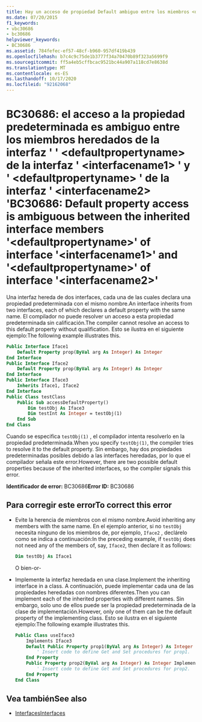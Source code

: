 ```yaml
---
title: Hay un acceso de propiedad Default ambiguo entre los miembros <defaultpropertyname> heredados de la interfaz <interfacename1> y <defaultpropertyname> de la interfaz <interfacename2>
ms.date: 07/20/2015
f1_keywords:
- vbc30686
- bc30686
helpviewer_keywords:
- BC30686
ms.assetid: 784fefec-ef57-48cf-b960-957df419b439
ms.openlocfilehash: b7c4c9c75de1b3777f34a70470b89f323a5699f9
ms.sourcegitcommit: ff5a4eb5cffbcac9521bc44a907a118cd7e8638d
ms.translationtype: MT
ms.contentlocale: es-ES
ms.lasthandoff: 10/17/2020
ms.locfileid: "92162068"
---
```

# <a name="bc30686-default-property-access-is-ambiguous-between-the-inherited-interface-members-defaultpropertyname-of-interface-interfacename1-and-defaultpropertyname-of-interface-interfacename2"></a><span data-ttu-id="ef360-102">BC30686: el acceso a la propiedad predeterminada es ambiguo entre los miembros heredados de la interfaz ' ' \<defaultpropertyname> de la interfaz ' \<interfacename1> ' y ' \<defaultpropertyname> ' de la interfaz ' \<interfacename2> '</span><span class="sxs-lookup"><span data-stu-id="ef360-102">BC30686: Default property access is ambiguous between the inherited interface members '\<defaultpropertyname>' of interface '\<interfacename1>' and '\<defaultpropertyname>' of interface '\<interfacename2>'</span></span>

<span data-ttu-id="ef360-103">Una interfaz hereda de dos interfaces, cada una de las cuales declara una propiedad predeterminada con el mismo nombre.</span><span class="sxs-lookup"><span data-stu-id="ef360-103">An interface inherits from two interfaces, each of which declares a default property with the same name.</span></span> <span data-ttu-id="ef360-104">El compilador no puede resolver un acceso a esta propiedad predeterminada sin calificación.</span><span class="sxs-lookup"><span data-stu-id="ef360-104">The compiler cannot resolve an access to this default property without qualification.</span></span> <span data-ttu-id="ef360-105">Esto se ilustra en el siguiente ejemplo:</span><span class="sxs-lookup"><span data-stu-id="ef360-105">The following example illustrates this.</span></span>

```vb
Public Interface Iface1
    Default Property prop(ByVal arg As Integer) As Integer
End Interface
Public Interface Iface2
    Default Property prop(ByVal arg As Integer) As Integer
End Interface
Public Interface Iface3
    Inherits Iface1, Iface2
End Interface
Public Class testClass
    Public Sub accessDefaultProperty()
        Dim testObj As Iface3
        Dim testInt As Integer = testObj(1)
    End Sub
End Class
```

<span data-ttu-id="ef360-106">Cuando se especifica `testObj(1)` , el compilador intenta resolverlo en la propiedad predeterminada.</span><span class="sxs-lookup"><span data-stu-id="ef360-106">When you specify `testObj(1)`, the compiler tries to resolve it to the default property.</span></span> <span data-ttu-id="ef360-107">Sin embargo, hay dos propiedades predeterminadas posibles debido a las interfaces heredadas, por lo que el compilador señala este error.</span><span class="sxs-lookup"><span data-stu-id="ef360-107">However, there are two possible default properties because of the inherited interfaces, so the compiler signals this error.</span></span>

<span data-ttu-id="ef360-108">**Identificador de error:** BC30686</span><span class="sxs-lookup"><span data-stu-id="ef360-108">**Error ID:** BC30686</span></span>

## <a name="to-correct-this-error"></a><span data-ttu-id="ef360-109">Para corregir este error</span><span class="sxs-lookup"><span data-stu-id="ef360-109">To correct this error</span></span>

- <span data-ttu-id="ef360-110">Evite la herencia de miembros con el mismo nombre.</span><span class="sxs-lookup"><span data-stu-id="ef360-110">Avoid inheriting any members with the same name.</span></span> <span data-ttu-id="ef360-111">En el ejemplo anterior, si no `testObj` necesita ninguno de los miembros de, por ejemplo, `Iface2` , declárelo como se indica a continuación:</span><span class="sxs-lookup"><span data-stu-id="ef360-111">In the preceding example, if `testObj` does not need any of the members of, say, `Iface2`, then declare it as follows:</span></span>

  ```vb
  Dim testObj As Iface1
  ```

  <span data-ttu-id="ef360-112">O bien</span><span class="sxs-lookup"><span data-stu-id="ef360-112">\-or-</span></span>

- <span data-ttu-id="ef360-113">Implemente la interfaz heredada en una clase.</span><span class="sxs-lookup"><span data-stu-id="ef360-113">Implement the inheriting interface in a class.</span></span> <span data-ttu-id="ef360-114">A continuación, puede implementar cada una de las propiedades heredadas con nombres diferentes.</span><span class="sxs-lookup"><span data-stu-id="ef360-114">Then you can implement each of the inherited properties with different names.</span></span> <span data-ttu-id="ef360-115">Sin embargo, solo uno de ellos puede ser la propiedad predeterminada de la clase de implementación.</span><span class="sxs-lookup"><span data-stu-id="ef360-115">However, only one of them can be the default property of the implementing class.</span></span> <span data-ttu-id="ef360-116">Esto se ilustra en el siguiente ejemplo:</span><span class="sxs-lookup"><span data-stu-id="ef360-116">The following example illustrates this.</span></span>

  ```vb
  Public Class useIface3
      Implements Iface3
      Default Public Property prop1(ByVal arg As Integer) As Integer Implements Iface1.prop
          ' Insert code to define Get and Set procedures for prop1.
      End Property
      Public Property prop2(ByVal arg As Integer) As Integer Implements Iface2.prop
          ' Insert code to define Get and Set procedures for prop2.
      End Property
  End Class
  ```

## <a name="see-also"></a><span data-ttu-id="ef360-117">Vea también</span><span class="sxs-lookup"><span data-stu-id="ef360-117">See also</span></span>

- [<span data-ttu-id="ef360-118">Interfaces</span><span class="sxs-lookup"><span data-stu-id="ef360-118">Interfaces</span></span>](../../programming-guide/language-features/interfaces/index.md)
